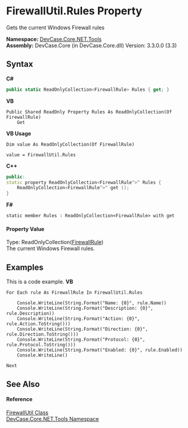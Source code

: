 # FirewallUtil.Rules Property 
 

Gets the current Windows Firewall rules

**Namespace:**&nbsp;<a href="N_DevCase_Core_NET_Tools">DevCase.Core.NET.Tools</a><br />**Assembly:**&nbsp;DevCase.Core (in DevCase.Core.dll) Version: 3.3.0.0 (3.3)

## Syntax

**C#**<br />
``` C#
public static ReadOnlyCollection<FirewallRule> Rules { get; }
```

**VB**<br />
``` VB
Public Shared ReadOnly Property Rules As ReadOnlyCollection(Of FirewallRule)
	Get
```

**VB Usage**<br />
``` VB Usage
Dim value As ReadOnlyCollection(Of FirewallRule)

value = FirewallUtil.Rules

```

**C++**<br />
``` C++
public:
static property ReadOnlyCollection<FirewallRule^>^ Rules {
	ReadOnlyCollection<FirewallRule^>^ get ();
}
```

**F#**<br />
``` F#
static member Rules : ReadOnlyCollection<FirewallRule> with get

```


#### Property Value
Type: ReadOnlyCollection(<a href="T_DevCase_Core_NET_FirewallRule">FirewallRule</a>)<br />The current Windows Firewall rules.

## Examples
This is a code example. 
**VB**<br />
``` VB
For Each rule As FirewallRule In FirewallUtil.Rules

    Console.WriteLine(String.Format("Name: {0}", rule.Name))
    Console.WriteLine(String.Format("Description: {0}", rule.Description))
    Console.WriteLine(String.Format("Action: {0}", rule.Action.ToString()))
    Console.WriteLine(String.Format("Direction: {0}", rule.Direction.ToString()))
    Console.WriteLine(String.Format("Protocol: {0}", rule.Protocol.ToString()))
    Console.WriteLine(String.Format("Enabled: {0}", rule.Enabled))
    Console.WriteLine()

Next
```


## See Also


#### Reference
<a href="T_DevCase_Core_NET_Tools_FirewallUtil">FirewallUtil Class</a><br /><a href="N_DevCase_Core_NET_Tools">DevCase.Core.NET.Tools Namespace</a><br />